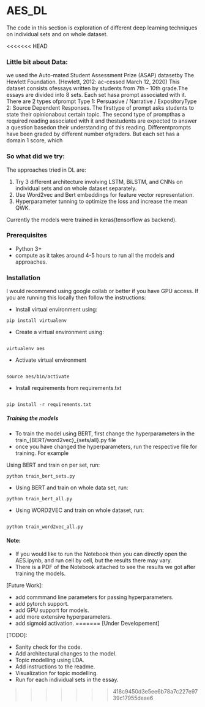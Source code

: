# AES_DL
The code in this section is exploration of different deep learning techniques on individual sets and on whole dataset.

<<<<<<< HEAD
### Little bit about Data:

we used the Auto-mated Student Assessment Prize (ASAP) datasetby The Hewlett Foundation.  (Hewlett, 2012:  ac-cessed March 12, 2020) 
This dataset consists ofessays written by students from 7th - 10th grade.The essays are divided into 8 sets.  Each set hasa prompt associated with it.  There are 2 types ofprompt Type 1: Persuasive / Narrative / ExpositoryType 2:  Source Dependent Responses.  The firsttype of prompt asks students to state their opinionabout certain topic.  The second type of prompthas a required reading associated with it and thestudents are expected to answer a question basedon their understanding of this reading.  Differentprompts have been graded by different number ofgraders. But each set has a domain 1 score, which
 
 
### So what did we try:
 
The approaches tried in DL are:
1. Try 3 different architecture involving LSTM, BiLSTM, and CNNs on individual sets and on whole 
dataset separately. 
2. Use Word2vec and Bert embeddings for feature vector representation.
3. Hyperparameter tunning to optimize the loss and increase the mean QWK.
 
Currently the models were trained in keras(tensorflow as backend).


### Prerequisites

* Python 3+
* compute as it takes around 4-5 hours to run all the models and approaches.


### Installation

I would recommend using google collab or better if you have GPU access. If you are running this locally then
follow the instructions:

* Install virtual environment using:

```shell script
pip install virtualenv
```

* Create a virtual environment using:

```shell script

virtualenv aes

```

* Activate virtual environment

```shell script

source aes/bin/activate

```

* Install requirements from requirements.txt

```shell script

pip install -r requirements.txt

```

#####  Training the models

* To train the model using BERT, first change the hyperparameters in the train_{BERT/word2vec}_{sets/all}.py file
* once you have changed the hyperparameters, run the respective file for training. For example

Using BERT and train on per set, run:

```shell script
python train_bert_sets.py
```  

*  Using BERT and train on whole data set, run:

```shell script
python train_bert_all.py
```  



*  Using WORD2VEC and train on whole dataset, run:

```shell script

python train_word2vec_all.py

```  


#### Note:

* If you would like to run the Notebook then you can directly open the AES.ipynb, and run cell by cell,
but the results there may vary.
* There is a PDF of the Notebook attached to see the results we got after training the models.


[Future Work]:

* add commmand line parameters for passing hyperparameters.
* add pytorch support.
* add GPU support for models.
* add more extensive hyperparameters.
* add sigmoid activation.
=======
[Under Developement]

[TODO]:
* Sanity check for the code.
* Add architectural changes to the model.
* Topic modelling using LDA.
* Add instructions to the readme.
* Visualization for topic modelling.
* Run for each individual sets in the essay.
>>>>>>> 418c9450d3e5ee6b78a7c227e9739c17955deae6
